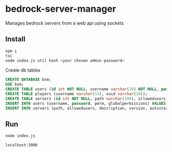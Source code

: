 # bedrock-server-manager
Manages bedrock servers from a web api using sockets

## Install

```sh
npm i
tsc
node index.js util hash <your chosen admin password>
```

Create db tables

```sql
CREATE DATABASE bsm;
USE bsm;
CREATE TABLE users (id int NOT NULL, username varchar(20) NOT NULL, password char(32) NOT NULL, perm varchar(20), globalpermissions smallint, PRIMARY KEY(id));
CREATE TABLE players (username varchar(15), xuid varchar(20));
CREATE TABLE servers (id int NOT NULL, path varchar(100), allowedusers JSON, description varchar(100), version varchar(15), autostart boolean, PRIMARY KEY(id));
INSERT INTO users (username, password, perm, globalpermissions) VALUES ('admin', '<md5 hash of password acquired from script above'>, 255);
INSERT INTO servers (path, allowedusers, description, version, autostart) VALUES ('<path/to/server/folder>', '{ "1": 255 }', 'My first server'. '1.16.200', true);
```

## Run

```sh
node index.js
```

`localhost:3000`

